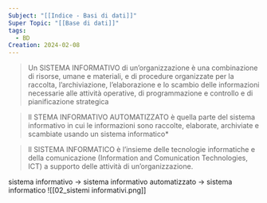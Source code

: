 ```yaml
---
Subject: "[[Indice - Basi di dati]]"
Super Topic: "[[Base di dati]]"
tags:
  - BD
Creation: 2024-02-08
---
```

> Un SISTEMA INFORMATIVO di un’organizzazione è una combinazione di risorse, umane e materiali, e di procedure organizzate per la raccolta, l’archiviazione, l’elaborazione e lo scambio delle informazioni necessarie alle attività operative, di programmazione e controllo e di pianificazione strategica

> Il STEMA INFORMATIVO AUTOMATIZZATO è quella parte del sistema informativo in cui le informazioni sono raccolte, elaborate, archiviate e scambiate usando un sistema informatico*

> Il SISTEMA INFORMATICO è l’insieme delle tecnologie informatiche e della comunicazione (Information and Comunication Technologies, ICT) a supporto delle attività di un’organizzazione.

sistema informativo → sistema informativo automatizzato → sistema informatico
![[02_sistemi informativi.png]]